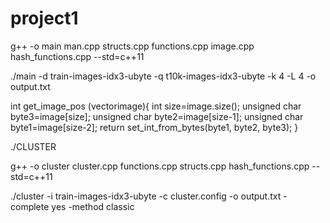 # project1

g++ -o main man.cpp structs.cpp functions.cpp image.cpp hash_functions.cpp --std=c++11

./main -d train-images-idx3-ubyte -q t10k-images-idx3-ubyte -k 4 -L 4 -o output.txt


int get_image_pos (vector<unsigned char>image){
    int size=image.size();
    unsigned char byte3=image[size];
    unsigned char byte2=image[size-1];
    unsigned char byte1=image[size-2];
    return set_int_from_bytes(byte1, byte2, byte3);
}
    

./CLUSTER

g++ -o cluster cluster.cpp functions.cpp structs.cpp hash_functions.cpp --std=c++11

./cluster -i train-images-idx3-ubyte -c cluster.config -o output.txt -complete yes -method classic
